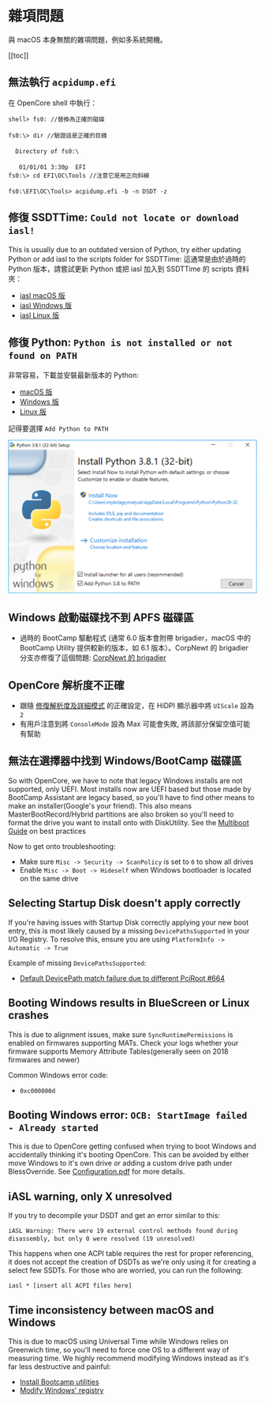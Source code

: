 # 雜項問題

與 macOS 本身無關的雜項問題，例如多系統開機。

[[toc]]

## 無法執行 `acpidump.efi`

在 OpenCore shell 中執行：

```
shell> fs0: //替換為正確的磁碟

fs0:\> dir //驗證這是正確的目錄

  Directory of fs0:\

   01/01/01 3:30p  EFI
fs0:\> cd EFI\OC\Tools //注意它是用正向斜線

fs0:\EFI\OC\Tools> acpidump.efi -b -n DSDT -z
```

## 修復 SSDTTime: `Could not locate or download iasl!`

This is usually due to an outdated version of Python, try either updating Python or add iasl to the scripts folder for SSDTTime:
這通常是由於過時的 Python 版本，請嘗試更新 Python 或把 iasl 加入到 SSDTTime 的 scripts 資料夾：

* [iasl macOS 版](https://bitbucket.org/RehabMan/acpica/downloads/iasl.zip)
* [iasl Windows 版](https://acpica.org/downloads/binary-tools)
* [iasl Linux 版](http://amdosx.kellynet.nl/iasl.zip)

## 修復 Python: `Python is not installed or not found on PATH`

非常容易，下載並安裝最新版本的 Python:

* [macOS 版](https://www.python.org/downloads/macos)
* [Windows 版](https://www.python.org/downloads/windows/)
* [Linux 版](https://www.python.org/downloads/source/)

記得要選擇 `Add Python to PATH`

![](../../images/troubleshooting/troubleshooting-md/python-path.png)

## Windows 啟動磁碟找不到 APFS 磁碟區

* 過時的 BootCamp 驅動程式 (通常 6.0 版本會附帶 brigadier，macOS 中的 BootCamp Utility 提供較新的版本，如 6.1 版本）。CorpNewt 的 brigadier 分支亦修復了這個問題: [CorpNewt 的 brigadier](https://github.com/corpnewt/brigadier)

## OpenCore 解析度不正確

* 跟隨 [修復解析度及詳細模式](https://eason329.github.io/OpenCore-Post-Install/cosmetic/verbose.html) 的正確設定，在 HiDPI 顯示器中將  `UIScale` 設為 `2`
* 有用戶注意到將 `ConsoleMode` 設為 Max 可能會失敗, 將該部分保留空值可能有幫助

## 無法在選擇器中找到 Windows/BootCamp 磁碟區

So with OpenCore, we have to note that legacy Windows installs are not supported, only UEFI. Most installs now are UEFI based but those made by BootCamp Assistant are legacy based, so you'll have to find other means to make an installer(Google's your friend). This also means MasterBootRecord/Hybrid partitions are also broken so you'll need to format the drive you want to install onto with DiskUtility. See the [Multiboot Guide](https://dortania.github.io/OpenCore-Multiboot/) on best practices

Now to get onto troubleshooting:

* Make sure `Misc -> Security -> ScanPolicy` is set to `0` to show all drives
* Enable `Misc -> Boot -> Hideself` when Windows bootloader is located on the same drive

## Selecting Startup Disk doesn't apply correctly

If you're having issues with Startup Disk correctly applying your new boot entry, this is most likely caused by a missing `DevicePathsSupported` in your I/O Registry. To resolve this, ensure you are using `PlatformInfo -> Automatic -> True`

Example of missing `DevicePathsSupported`:

* [Default DevicePath match failure due to different PciRoot #664](https://github.com/acidanthera/bugtracker/issues/664#issuecomment-663873846)

## Booting Windows results in BlueScreen or Linux crashes

This is due to alignment issues, make sure `SyncRuntimePermissions` is enabled on firmwares supporting MATs. Check your logs whether your firmware supports Memory Attribute Tables(generally seen on 2018 firmwares and newer)

Common Windows error code:

* `0xc000000d`

## Booting Windows error: `OCB: StartImage failed - Already started`

This is due to OpenCore getting confused when trying to boot Windows and accidentally thinking it's booting OpenCore. This can be avoided by either move Windows to it's own drive *or* adding a custom drive path under BlessOverride. See [Configuration.pdf](https://github.com/acidanthera/OpenCorePkg/blob/master/Docs/Configuration.pdf) for more details.

## iASL warning, only X unresolved

If you try to decompile your DSDT and get an error similar to this:

```
iASL Warning: There were 19 external control methods found during disassembly, but only 0 were resolved (19 unresolved)
```

This happens when one ACPI table requires the rest for proper referencing, it does not accept the creation of DSDTs as we're only using it for creating a select few SSDTs. For those who are worried, you can run the following:

```
iasl * [insert all ACPI files here]
```

## Time inconsistency between macOS and Windows

This is due to macOS using Universal Time while Windows relies on Greenwich time, so you'll need to force one OS to a different way of measuring time. We highly recommend modifying Windows instead as it's far less destructive and painful:

* [Install Bootcamp utilities](https://dortania.github.io/OpenCore-Post-Install/multiboot/bootcamp.html)
* [Modify Windows' registry](https://superuser.com/q/494432)
